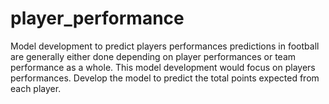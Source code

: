 # player_performance
Model development to predict players performances
predictions in football are generally either done depending on player performances or team performance as a whole.
This model development would focus on players performances. Develop the model to predict the total points expected from each player.
